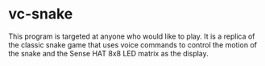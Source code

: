 # vc-snake
This program is targeted at anyone who would like to play. It is a replica of the classic snake game that uses voice commands to control the motion of the snake and the Sense HAT 8x8 LED matrix as the display.
